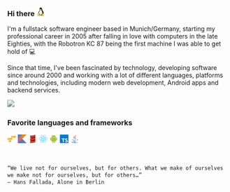 ### Hi there <img src="images/linux-original.svg" width="20">

I'm a fullstack software engineer based in Munich/Germany, starting my professional career in 2005 after falling in love with computers in the late Eighties, with the Robotron KC 87 being the first machine I was able to get hold of 💻

Since that time, I've been fascinated by technology, developing software since around 2000 and working with a lot of different languages, platforms and technologies, including modern web development, Android apps and backend services.

![](https://komarev.com/ghpvc/?username=richterrene)

### Favorite languages and frameworks

<img src="images/amazonwebservices-original.svg" width="20"> <img src="images/kotlin-original.svg" width="20"> <img src="images/scala-original.svg" width="20"> <img src="images/react-original.svg" width="20"> <img src="images/android-original.svg" width="20">  <img src="images/typescript-original.svg" width="20">  <img src="images/java-original.svg" width="20">

<br/>

```
“We live not for ourselves, but for others. What we make of ourselves we make not for ourselves, but for others…”
― Hans Fallada, Alone in Berlin 
```
